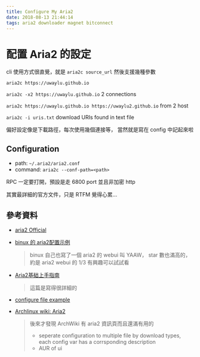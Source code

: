 ```yaml
---
title: Configure My Aria2
date: 2018-08-13 21:44:14
tags: aria2 downloader magnet bitconnect
---
```


# 配置 Aria2 的設定

cli 使用方式很直覺，就是 `aria2c source_url` 然後支援幾種參數

`aria2c https://uwaylu.github.io`

`aria2c -x2 https://uwaylu.github.io` 2 connections

`aria2c https://uwaylu.github.io https://uwaylu2.github.io` from 2 host

`aria2c -i uris.txt` download URIs found in text file

偏好設定像是下載路徑，每次使用幾個連接等，
當然就是寫在 config 中記起來啦

## Configuration

+ path: `~/.aria2/aria2.conf`
+ command: `aria2c --conf-path=<path>`

RPC 一定要打開，預設是走 6800 port 並且非加密 http

其實最詳細的官方文件，只是 RTFM 覺得心累...



## 參考資料

+ [aria2 Official](https://aria2.github.io/)

+ [binux 的 aria2配置示例](https://binux.blog/2012/12/aria2-examples/)

  > binux 自己也寫了一個 aria2 的 webui 叫 YAAW，
  > star 數也滿高的，約是 aria2 webui 的 1/3
  > 有興趣可以試試看

+ [Aria2基础上手指南](https://zhuanlan.zhihu.com/p/30666881)

  > 這篇是寫得很詳細的

+ [configure file example](http://aria2c.com/usage.html)

+ [Archlinux wiki: Aria2](https://wiki.archlinux.org/index.php/aria2)

  > 後來才發現 ArchWiki 有 aria2 資訊頁而且還滿有用的
  >
  > + seperate configuration to multiple file by download types,
  >   each config var has a corrsponding description
  > + AUR of ui

